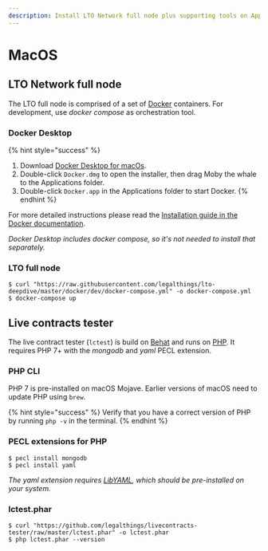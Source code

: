 ```yaml
---
description: Install LTO Network full node plus supporting tools on Apple macOS Mojave.
---
```


# MacOS

## LTO Network full node

The LTO full node is comprised of a set of [Docker](https://www.docker.com/) containers. For development, use _docker compose_ as orchestration tool.

### Docker Desktop

{% hint style="success" %}
1. Download [Docker Desktop for macOs](https://hub.docker.com/editions/community/docker-ce-desktop-mac).
2. Double-click `Docker.dmg` to open the installer, then drag Moby the whale to the Applications folder.
3. Double-click `Docker.app` in the Applications folder to start Docker.
{% endhint %}

For more detailed instructions please read the [Installation guide in the Docker documentation](https://docs.docker.com/docker-for-mac/install/).

_Docker Desktop includes docker compose, so it's not needed to install that separately._

### LTO full node

```
$ curl "https://raw.githubusercontent.com/legalthings/lto-deepdive/master/docker/dev/docker-compose.yml" -o docker-compose.yml
$ docker-compose up
```

## Live contracts tester

The live contract tester \(`lctest`\) is build on [Behat](http://behat.org/en/latest/) and runs on [PHP](https://php.net/). It requires PHP 7+ with the  _mongodb_ and _yaml_ PECL extension.

### PHP CLI

PHP 7 is pre-installed on macOS Mojave. Earlier versions of macOS need to update PHP using `brew`.

{% hint style="success" %}
Verify that you have a correct version of PHP by running `php -v` in the terminal.
{% endhint %}

### PECL extensions for PHP

```
$ pecl install mongodb
$ pecl install yaml
```

_The yaml extension requires_ [_LibYAML_](https://pyyaml.org/wiki/LibYAML)_, which should be pre-installed on your system._ 

### lctest.phar

```
$ curl "https://github.com/legalthings/livecontracts-tester/raw/master/lctest.phar" -o lctest.phar
$ php lctest.phar --version
```

